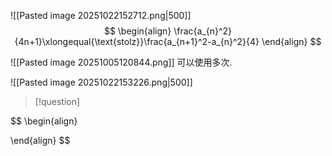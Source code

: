 
![[Pasted image 20251022152712.png|500]]
$$
\begin{align}
\frac{a_{n}^2}{4n+1}\xlongequal{\text{stolz}}\frac{a_{n+1}^2-a_{n}^2}{4}
\end{align}
$$


![[Pasted image 20251005120844.png]]
可以使用多次.

![[Pasted image 20251022153226.png|500]]
>[!question]


$$
\begin{align}

\end{align}
$$


